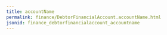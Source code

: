```yaml
---
title: accountName
permalink: finance/DebtorFinancialAccount.accountName.html
jsonid: finance_debtorfinancialaccount_accountname
---
```

